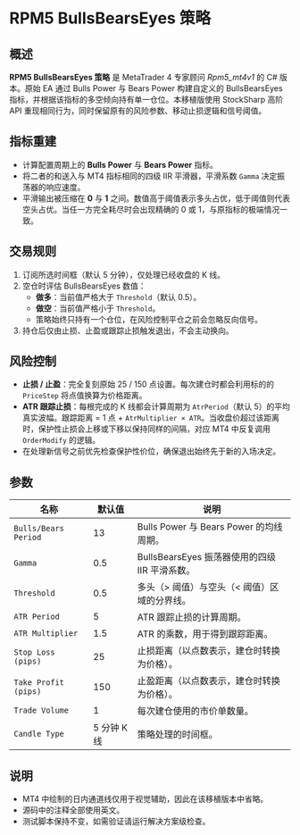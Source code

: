 # RPM5 BullsBearsEyes 策略

## 概述
**RPM5 BullsBearsEyes 策略** 是 MetaTrader 4 专家顾问 *Rpm5_mt4v1* 的 C# 版本。原始 EA 通过 Bulls Power 与 Bears Power 构建自定义的 BullsBearsEyes 指标，并根据该指标的多空倾向持有单一仓位。本移植版使用 StockSharp 高阶 API 重现相同行为，同时保留原有的风险参数、移动止损逻辑和信号阈值。

## 指标重建
- 计算配置周期上的 **Bulls Power** 与 **Bears Power** 指标。
- 将二者的和送入与 MT4 指标相同的四级 IIR 平滑器，平滑系数 `Gamma` 决定振荡器的响应速度。
- 平滑输出被压缩在 **0** 与 **1** 之间。数值高于阈值表示多头占优，低于阈值则代表空头占优。当任一方完全耗尽时会出现精确的 0 或 1，与原指标的极端情况一致。

## 交易规则
1. 订阅所选时间框（默认 5 分钟），仅处理已经收盘的 K 线。
2. 空仓时评估 BullsBearsEyes 数值：
   - **做多**：当前值严格大于 `Threshold`（默认 0.5）。
   - **做空**：当前值严格小于 `Threshold`。
   - 策略始终只持有一个仓位，在风险控制平仓之前会忽略反向信号。
3. 持仓后仅由止损、止盈或跟踪止损触发退出，不会主动换向。

## 风险控制
- **止损 / 止盈**：完全复刻原始 25 / 150 点设置。每次建仓时都会利用标的的 `PriceStep` 将点值换算为价格距离。
- **ATR 跟踪止损**：每根完成的 K 线都会计算周期为 `AtrPeriod`（默认 5）的平均真实波幅。跟踪距离 = 1 点 + `AtrMultiplier × ATR`。当收盘价超过该距离时，保护性止损会上移或下移以保持同样的间隔，对应 MT4 中反复调用 `OrderModify` 的逻辑。
- 在处理新信号之前优先检查保护性价位，确保退出始终先于新的入场决定。

## 参数
| 名称 | 默认值 | 说明 |
| --- | --- | --- |
| `Bulls/Bears Period` | 13 | Bulls Power 与 Bears Power 的均线周期。 |
| `Gamma` | 0.5 | BullsBearsEyes 振荡器使用的四级 IIR 平滑系数。 |
| `Threshold` | 0.5 | 多头（> 阈值）与空头（< 阈值）区域的分界线。 |
| `ATR Period` | 5 | ATR 跟踪止损的计算周期。 |
| `ATR Multiplier` | 1.5 | ATR 的乘数，用于得到跟踪距离。 |
| `Stop Loss (pips)` | 25 | 止损距离（以点数表示，建仓时转换为价格）。 |
| `Take Profit (pips)` | 150 | 止盈距离（以点数表示，建仓时转换为价格）。 |
| `Trade Volume` | 1 | 每次建仓使用的市价单数量。 |
| `Candle Type` | 5 分钟 K 线 | 策略处理的时间框。 |

## 说明
- MT4 中绘制的日内通道线仅用于视觉辅助，因此在该移植版本中省略。
- 源码中的注释全部使用英文。
- 测试脚本保持不变，如需验证请运行解决方案级检查。
